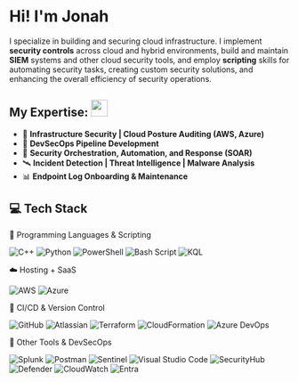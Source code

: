 
# Hi! I'm Jonah

I specialize in building and securing cloud infrastructure. I implement **security controls** across cloud and hybrid environments, build and maintain **SIEM** systems and other cloud security tools, and employ **scripting** skills for automating security tasks, creating custom security solutions, and enhancing the overall efficiency of security operations.

## My Expertise: <img src="https://github.com/user-attachments/assets/c59d0348-c502-4ce0-bd55-584ad39f582f" width="30" />
- 🧱 **Infrastructure Security | Cloud Posture Auditing (AWS, Azure)**
- 🔐 **DevSecOps Pipeline Development**
- 🤖 **Security Orchestration, Automation, and Response (SOAR)**
- 🛰 **Incident Detection | Threat Intelligence | Malware Analysis**
- 📊 **Endpoint Log Onboarding & Maintenance**

## 💻 Tech Stack 

🧠 Programming Languages & Scripting

![C++](https://img.shields.io/badge/C++-%2300599C.svg?style=flat&logo=c%2B%2B&logoColor=white)
![Python](https://img.shields.io/badge/Python-3670A0?style=flat&logo=python&logoColor=ffdd54)
![PowerShell](https://img.shields.io/badge/PowerShell-%235391FE.svg?style=flat&logo=powershell&logoColor=white)
![Bash Script](https://img.shields.io/badge/Bash-%23121011.svg?style=flat&logo=gnu-bash&logoColor=white)
![KQL](https://img.shields.io/badge/KQL-%235835CC.svg?style=flat&logoColor=white)

☁️ Hosting + SaaS</strong></summary>

![AWS](https://img.shields.io/badge/AWS-%23FF9900.svg?style=flat&logo=amazon-aws&logoColor=white)
![Azure](https://img.shields.io/badge/Azure-%230072C6.svg?style=flat&logo=microsoftazure&logoColor=white)


🔁 CI/CD & Version Control

![GitHub](https://img.shields.io/badge/GitHub-%23121011.svg?style=flat&logo=GitHub&logoColor=white)
![Atlassian](https://img.shields.io/badge/Atlassian-%230072C6.svg?style=flat&logo=Atlassian&logoColor=white)
![Terraform](https://img.shields.io/badge/Terraform-%235835CC.svg?style=flat&logo=Terraform&logoColor=white)
![CloudFormation](https://img.shields.io/badge/CloudFormation-%23FF9900.svg?style=flat&logo=amazon-aws&logoColor=white)
![Azure DevOps](https://img.shields.io/badge/Azure%20DevOps-%230072C6.svg?style=flat&logo=microsoftazure&logoColor=white)

🧰 Other Tools & DevSecOps

![Splunk](https://img.shields.io/badge/Splunk-%23000000.svg?style=flat&logo=splunk&logoColor=white)
![Postman](https://img.shields.io/badge/Postman-FF6C37?style=flat&logo=postman&logoColor=white)
![Sentinel](https://img.shields.io/badge/Sentinel-%230072C6.svg?style=flat&logo=microsoftsentinel&logoColor=white)
![Visual Studio Code](https://img.shields.io/badge/Visual%20Studio%20Code-%230072C6.svg?style=flat&logo=microsoftazure&logoColor=white)
![SecurityHub](https://img.shields.io/badge/SecurityHub-%23FF9900.svg?style=flat&logo=amazon-aws&logoColor=white)
![Defender](https://img.shields.io/badge/Defender-%23000000.svg?style=flat&logo=Defender&logoColor=white)
![CloudWatch](https://img.shields.io/badge/CloudWatch-%23FF9900.svg?style=flat&logo=amazon-aws&logoColor=white)
![Entra](https://img.shields.io/badge/Entra-%235391FE.svg?style=flat&logo=entra&logoColor=white)